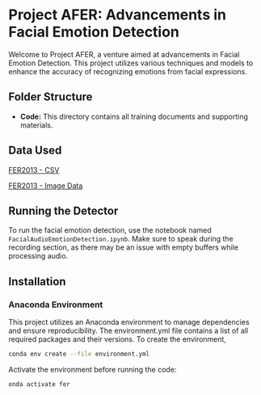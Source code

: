 # Project AFER: Advancements in Facial Emotion Detection

Welcome to Project AFER, a venture aimed at advancements in Facial Emotion Detection. This project utilizes various techniques and models to enhance the accuracy of recognizing emotions from facial expressions.

## Folder Structure
  
- **Code:** This directory contains all training documents and supporting materials.

## Data Used

[FER2013 - CSV](https://www.kaggle.com/datasets/nicolejyt/facialexpressionrecognition)

[FER2013 - Image Data](https://www.kaggle.com/datasets/msambare/fer2013)
## Running the Detector

To run the facial emotion detection, use the notebook named `FacialAudioEmotionDetection.ipynb`. Make sure to speak during the recording section, as there may be an issue with empty buffers while processing audio.

## Installation
### Anaconda Environment
This project utilizes an Anaconda environment to manage dependencies and ensure reproducibility. The environment.yml file contains a list of all required packages and their versions. To create the environment, 

```bash
conda env create --file environment.yml
```
Activate the environment before running the code:
```bash
onda activate fer
```

